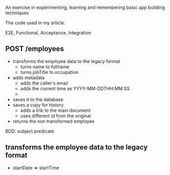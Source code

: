 An exercise in experimenting, learning and remembering basic app building techniques

The code used in my article.

E2E, Functional, Acceptance, Integration

## POST /employees
- transforms the employee data to the legacy format
  - turns name to fullname
  - turns jobTitle to occupation
- adds metadata
  - adds the caller's email
  - adds the current time as YYYY-MM-DDTHH:MM:SS
  -
- saves it to the database
- saves a copy for history
  - adds a link to the main document
  - uses different id from the original
- returns the non transformed employee

BDD: subject predicate

## transforms the employee data to the legacy format
- startDate => startTime